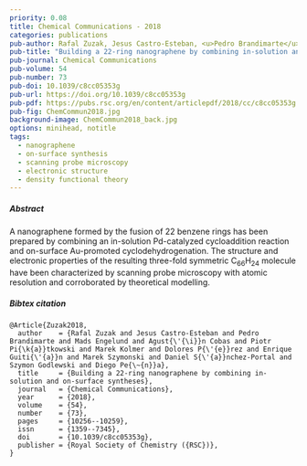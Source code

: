 ```yaml
---
priority: 0.08
title: Chemical Communications - 2018
categories: publications
pub-author: Rafal Zuzak, Jesus Castro-Esteban, <u>Pedro Brandimarte</u>, Mads Engelund, Agustín Cobas, Piotr Piatkowski, Marek Kolmer, Dolores Pérez, Enrique Guitián, Marek Szymonski, Daniel Sánchez-Portal, Szymon Godlewski, and Diego Peña
pub-title: "Building a 22-ring nanographene by combining in-solution and on-surface syntheses"
pub-journal: Chemical Communications
pub-volume: 54
pub-number: 73
pub-doi: 10.1039/c8cc05353g
pub-url: https://doi.org/10.1039/c8cc05353g
pub-pdf: https://pubs.rsc.org/en/content/articlepdf/2018/cc/c8cc05353g
pub-fig: ChemCommun2018.jpg
background-image: ChemCommun2018_back.jpg
options: minihead, notitle
tags:
  - nanographene
  - on-surface synthesis
  - scanning probe microscopy
  - electronic structure
  - density functional theory
---
```


##### Abstract

A nanographene formed by the fusion of 22 benzene rings has been prepared by combining an in-solution Pd-catalyzed cycloaddition reaction and on-surface Au-promoted cyclodehydrogenation.
The structure and electronic properties of the resulting three-fold symmetric C<sub>66</sub>H<sub>24</sub> molecule have been characterized by scanning probe microscopy with atomic resolution and corroborated by theoretical modelling.

##### Bibtex citation

```
@Article{Zuzak2018,
  author    = {Rafal Zuzak and Jesus Castro-Esteban and Pedro Brandimarte and Mads Engelund and Agust{\'{\i}}n Cobas and Piotr Pi{\k{a}}tkowski and Marek Kolmer and Dolores P{\'{e}}rez and Enrique Guiti{\'{a}}n and Marek Szymonski and Daniel S{\'{a}}nchez-Portal and Szymon Godlewski and Diego Pe{\~{n}}a},
  title     = {Building a 22-ring nanographene by combining in-solution and on-surface syntheses},
  journal   = {Chemical Communications},
  year      = {2018},
  volume    = {54},
  number    = {73},
  pages     = {10256--10259},
  issn      = {1359--7345},
  doi       = {10.1039/c8cc05353g},
  publisher = {Royal Society of Chemistry ({RSC})},
}
```
